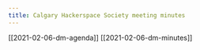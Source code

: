 ```yaml
---
title: Calgary Hackerspace Society meeting minutes
---
```


[[2021-02-06-dm-agenda]]
[[2021-02-06-dm-minutes]]
